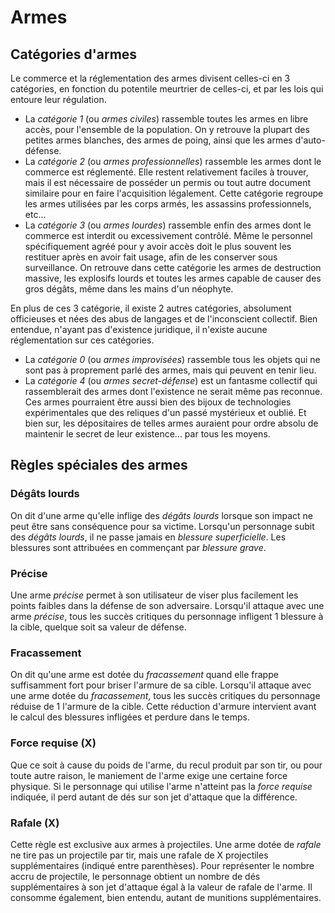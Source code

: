 # Armes
## Catégories d'armes
Le commerce et la réglementation des armes divisent celles-ci en 3 catégories, en fonction du potentile meurtrier de celles-ci, et par les lois qui entoure leur régulation.
- La *catégorie 1* (ou *armes civiles*) rassemble toutes les armes en libre accès, pour l'ensemble de la population. On y retrouve la plupart des petites armes blanches, des armes de poing, ainsi que les armes d'auto-défense.
- La *catégorie 2* (ou *armes professionnelles*) rassemble les armes dont le commerce est réglementé. Elle restent relativement faciles à trouver, mais il est nécessaire de posséder un permis ou tout autre document similaire pour en faire l'acquisition légalement. Cette catégorie regroupe les armes utilisées par les corps armés, les assassins professionnels, etc...
- La *catégorie 3* (ou *armes lourdes*) rassemble enfin des armes dont le commerce est interdit ou excessivement contrôlé. Même le personnel spécifiquement agréé pour y avoir accès doit le plus souvent les restituer après en avoir fait usage, afin de les conserver sous surveillance. On retrouve dans cette catégorie les armes de destruction massive, les explosifs lourds et toutes les armes capable de causer des gros dégâts, même dans les mains d'un néophyte.

En plus de ces 3 catégorie, il existe 2 autres catégories, absolument officieuses et nées des abus de langages et de l'inconscient collectif. Bien entendue, n'ayant pas d'existence juridique, il n'existe aucune réglementation sur ces catégories.
- La *catégorie 0* (ou *armes improvisées*) rassemble tous les objets qui ne sont pas à proprement parlé des armes, mais qui peuvent en tenir lieu.
- La *catégorie 4* (ou *armes secret-défense*) est un fantasme collectif qui rassemblerait des armes dont l'existence ne serait même pas reconnue. Ces armes pourraient être aussi bien des bijoux de technologies expérimentales que des reliques d'un passé mystérieux et oublié. Et bien sur, les dépositaires de telles armes auraient pour ordre absolu de maintenir le secret de leur existence... par tous les moyens.

## Règles spéciales des armes
### Dégâts lourds
On dit d'une arme qu'elle inflige des *dégâts lourds* lorsque son impact ne peut être sans conséquence pour sa victime. Lorsqu'un personnage subit des *dégâts lourds*, il ne passe jamais en *blessure superficielle*. Les blessures sont attribuées en commençant par *blessure grave*.

### Précise
Une arme *précise* permet à son utilisateur de viser plus facilement les points faibles dans la défense de son adversaire. Lorsqu'il attaque avec une arme *précise*, tous les succès critiques du personnage infligent 1 blessure à la cible, quelque soit sa valeur de défense.

### Fracassement
On dit qu'une arme est dotée du *fracassement* quand elle frappe suffisamment fort pour briser l'armure de sa cible. Lorsqu'il attaque avec une arme dotée du *fracassement*, tous les succès critiques du personnage réduise de 1 l'armure de la cible. Cette réduction d'armure intervient avant le calcul des blessures infligées et perdure dans le temps.

### Force requise (X)
Que ce soit à cause du poids de l'arme, du recul produit par son tir, ou pour toute autre raison, le maniement de l'arme exige une certaine force physique. Si le personnage qui utilise l'arme n'atteint pas la *force requise* indiquée, il perd autant de dés sur son jet d'attaque que la différence.

### Rafale (X)
Cette règle est exclusive aux armes à projectiles. Une arme dotée de *rafale* ne tire pas un projectile par tir, mais une rafale de X projectiles supplémentaires (indiqué entre parenthèses). Pour représenter le nombre accru de projectile, le personnage obtient un nombre de dés supplémentaires à son jet d'attaque égal à la valeur de rafale de l'arme. Il consomme également, bien entendu, autant de munitions supplémentaires.
